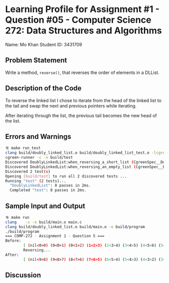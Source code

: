 # Learning Profile for Assignment #1 - Question #05 - Computer Science 272: Data Structures and Algorithms

Name: Mo Khan
Student ID: 3431709

## Problem Statement

Write a method, `reverse()`, that reverses the order of elements in a DLList.

## Description of the Code

To reverse the linked list I chose to iterate from the head of the
linked list to the tail and swap the next and previous pointers while
iterating.

After iterating through the list, the previous tail becomes the new head of the list.

## Errors and Warnings

```bash
モ make run_test
clang build/doubly_linked_list.o build/doubly_linked_list_test.o -lcgreen -o build/test
cgreen-runner -c -v build/test
Discovered DoublyLinkedList:when_reversing_a_short_list (CgreenSpec__DoublyLinkedList__when_reversing_a_short_list__)
Discovered DoublyLinkedList:when_reversing_an_empty_list (CgreenSpec__DoublyLinkedList__when_reversing_an_empty_list__)
Discovered 2 test(s)
Opening [build/test] to run all 2 discovered tests ...
Running "test" (2 tests)...
  "DoublyLinkedList": 8 passes in 2ms.
  Completed "test": 8 passes in 2ms.
```

## Sample Input and Output

```bash
モ make run
clang    -c -o build/main.o main.c
clang build/doubly_linked_list.o build/main.o -o build/program
./build/program
=== COMP-272 - Assignment 1 - Question 5 ===
Before:
        [ (nil<0>0) (0<0>1) (0<1>2) (1<2>3) (2<3>4) (3<4>5) (4<5>6) (5<6>7) (6<7>8) (7<8>9) (8<9>nil) ]
        Reversing...
After:
        [ (nil<9>8) (9<8>7) (8<7>6) (7<6>5) (6<5>4) (5<4>3) (4<3>2) (3<2>1) (2<1>0) (1<0>0) (0<0>nil) ]
```

## Discussion
